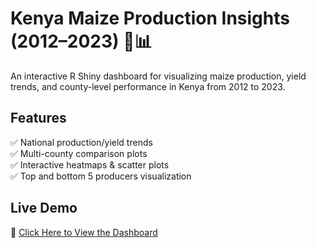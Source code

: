 # Kenya Maize Production Insights (2012–2023) 🌽📊

An interactive R Shiny dashboard for visualizing maize production, yield trends, and county-level performance in Kenya from 2012 to 2023.

## Features
✅ National production/yield trends  
✅ Multi-county comparison plots  
✅ Interactive heatmaps & scatter plots  
✅ Top and bottom 5 producers visualization  

## Live Demo
🔗 [Click Here to View the Dashboard](https://gody-wambete.shinyapps.io/kenya-maize-dashboard/)
